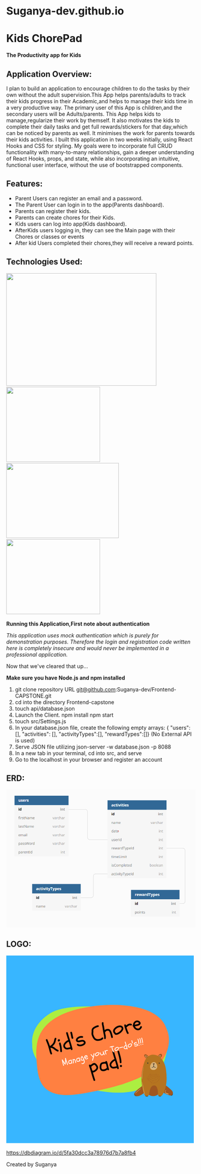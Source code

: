 # Suganya-dev.github.io
# Kids ChorePad

**The Productivity app for Kids**

## Application Overview:
I plan to build an application to encourage children to do the tasks by their own without the adult supervision.This App helps parents/adults to track their kids progress in their Academic,and helps to manage their kids time in a very productive way. The primary user of this App is children,and the secondary users will be Adults/parents. This App helps kids to manage,regularize their work by themself. It also motivates the kids to complete their daily tasks and get full rewards/stickers for that day,which can be noticed by parents as well. It minimises the work for parents towards their kids activities.
I built this application in two weeks initially, using React Hooks and CSS for styling. 
My goals were to incorporate full CRUD functionality with many-to-many relationships, gain a deeper understanding of React Hooks, props, and state, while also incorporating an intuitive, functional user interface, without the use of bootstrapped components.

## Features:
- Parent Users can register an email and a password.
- The Parent User can login in to the app(Parents dashboard).
- Parents can register their kids.
- Parents can create chores for their Kids.
- Kids users can log into app(Kids dashboard).
- AfterKids users logging in, they can see the Main page with their    
	Chores or classes  or events  
- After kid Users completed their chores,they will receive a reward points.

## Technologies Used:
<img src="https://thumbs.dreamstime.com/b/html-css-js-icon-set-web-development-logo-javascript-programming-symbol-154897294.jpg" height="300px" width="400px"> </img>
<img src="https://git-scm.com/images/logos/downloads/Git-Icon-1788C.png" height="200px" width="250px"> </img>
<img src="https://secrethub.io/img/vs-code.svg" height="200px" width="300px"> </img>
<img src="https://cdn.worldvectorlogo.com/logos/react.svg" height="200px" width="250px"> </img>


**Running this Application,First note about authentication**

*This application uses mock authentication which is purely for demonstration purposes. Therefore the login and registration code written here is completely insecure and would never be implemented in a professional application.*

Now that we've cleared that up...

**Make sure you have Node.js and npm installed**

1. git clone repository URL
    git@github.com:Suganya-dev/Frontend-CAPSTONE.git
2. cd into the directory Frontend-capstone
3. touch api/database.json
4. Launch the Client.
        npm install
        npm start
5. touch src/Settings.js
6. In your database.json file, create the following empty arrays: { "users": [],  "activities": [], "activityTypes":[], "rewardTypes":[]} (No External API is used)
7. Serve JSON file utilizing json-server -w database.json -p 8088
8. In a new tab in your terminal, cd into src, and serve
9. Go to the localhost in your browser and register an account

## ERD:

![ERD](./src/ScreenshotERD.png)

## LOGO:
![Logo](./src/logo/kidschorepad.png)

https://dbdiagram.io/d/5fa30dcc3a78976d7b7a8fb4


Created by Suganya
